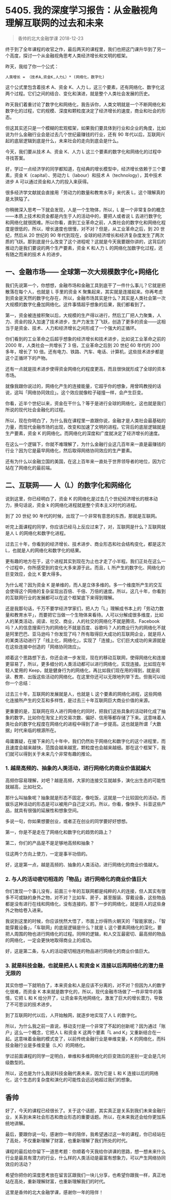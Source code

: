 # 5405. 我的深度学习报告：从金融视角理解互联网的过去和未来
> 香帅的北大金融学课
2018-12-23

终于到了全年课程的收官之作，最后两天的课程里，我们也把这门课升华到了另一个高度，探讨一个从金融视角思考人类经济增长和文明的框架。

昨天，我给了你一个公式：

	人类增长 = （技术A,资金K,人力L）* (网络化，数字化)

这个公式里包含着技术 A、资金 K、人力 L，这三个要素，还有网络化、数字化这两个过程。它们之间的结合、变化和演进，就是整个人类社会发展的历史。

昨天我们着重讨论了数字化和网络化，我告诉你，人类文明就是一个不断网络化和数字化的过程，它的规模、深度和颗粒度决定了经济增长的速度，商业和社会的形态。

但这其实还只是一个模糊的宏观框架，如果我们要具体到行业和企业的角度，比如说为什么金融行业会是过去几个世纪最赚钱的行业，还有 90 年代以后，互联网兴起的底层逻辑到底是什么，未来社会的走向到底会是什么。

今天，我们要从技术 A、资金 K、人力 L 这三个要素的数字化和网络化的过程中寻找答案。

好，学过一点经济学的同学都知道，在经典的增长模型中，经济增长依赖于三个要素，资金 K（capital）、劳动力 L（labour）和技术 A（technology），其中技术进步 A 可以通过资金和人力的投入来获得。

很多经济学文献就会直接用「劳动力的数量和教育水平」来代表 L，这个理解真的是太狭隘了。

你稍微深入思考一下就会发现，人是一个生物体，所以，L 是一个非常复杂的概念——本质上技术和资金都是内生于人的活动中的，要把人或者说 L 去进行数字化和网络化就很困难。所以你看，直到工业革命之前，人类社会的数字化和网络化程度是很低的，所以，增长速度也很慢，对不对？但是，从工业革命之后，到 20 世纪，然后从 20 世纪的 90 年代到现在，全球的经济增长和经济复杂度发生了两次质的飞跃。那到底是什么改变了这个进程呢？这就是今天我要跟你讲的，这背后的推动力是我们要说的两个生产要素，资金 K 和人力 L 的网络化加数字化过程，还有随之而来的技术 A 的进步。

## 一、金融市场—— 全球第一次大规模数字化+网络化
我们先说第一个，你想想，金融市场和金融工具到底干了一件什么事儿？它就是把散落在每个人，也就是 L 手里的资金 K 聚集起来，其实就是连接起来。你再考虑到资金是天然的数字化存在，所以，金融市场其实是什么？其实是人类社会第一次大规模的数字化叠加网络化。这件事情超乎想象的后果，我们都看到了。

第一，资金被连接积聚以后，大规模的生产得以进行，然后工厂把人力聚集，人力、资金的投入加速了技术进步，生产力发生了飞跃，创造了更多的资金——这相当于是资金、技术、人力和经济增长之间形成了一个强大的正循环。

你们看到的工业革命之后超乎想象的经济增长和技术进步，比如说工业革命之前的 2000 年，人类社会一共增长了 3 倍，工业革命之后到 20 世纪 60 年代的 200 多年，增长了 10 倍。还有电力、铁路、汽车、电话、计算机，这些技术进步都是这个正循环下的产物。

还有一点就是技术进步使得资金网络化的程度更高，而且很快就形成了全球的资本市场。

就像我跟你说过的，网络化产生的连接能量，它超乎你的想象，用曾鸣教授的话说，这叫「网络协同效应」。这个效应就像粒子碰撞一样，会产生巨变。

你看，近半个世纪以来，资金在干什么？等于是进行全球的网络化，这也就是我们所说的现代社会金融化的过程。

所以，现在你明白了，为什么我在课程里一直跟你说，金融才是人类社会最基础的力量，而现代金融市场的出现，改变和加速了文明的进程。它背后的底层逻辑就是生产要素，资金 K 的网络化。而网络化的深度和广度就决定了经济增长的速度。

在这么一个逻辑下，你就不难理解了，为什么金融行业这几百年来一直是最赚钱的行业？因为它是最早网络化，然后取得网络协同效应的生产要素。

还有为什么以金融立国的美国，在这上百年来一直处于世界领导者的地位，因为它站在了网络化的最前端。

## 二、互联网—— 人（L）的数字化和网络化
说到这里，你已经明白了，资金 K 的网络化是过去几个世纪经济增长的根本动力，换句话说，资金 k 的网络化进程就是整个资本主义时代的进程。

到了 20 世纪 90 年代的时候，出现了一个非常有意思的东西，那就是互联网。

听完上面课程的同学，你应该已经马上反应过来了，对，互联网是什么？互联网就是人 L 的网络化和数字化进程。

过去三十年，你看到的经济增长、技术进步、商业形态和社会结构变化，都是这次 L，也就是人的网络化和数字化的结果。

更有趣的地方在于，这个进程其实到现在为止也才走了小半程。我们正处在这么一个过程中，你所感受到的变化大多来源于此。而且，L 所产生的数字化、网络化的巨变效应，会比 K 要大得多。

为什么呢？因为资金 K 是单维的，而人是立体多维的。多一个维度所产生的交互会使得这个网络的复杂呈现出百倍、千倍、万倍的速度。所以，这几十年，你看到的互联网行业的发展都可以在这个框架底下来得到理解。

还是我那句话，千万不要学经济学家们，把人力「L」理解成书本上的「劳动力数量和教育水平」，而要把它当做一个生物体来看待。人可以分解成很多维度，比如人的某类活动，阅读、社交、商业，人的社交的网络化不就是腾讯、Facebook 吗？人的信息搜索行为的网络化不就是百度、谷歌吗？人的商业行为的网络化不就是阿里巴巴、亚马逊吗？你发现了吗？所有取得巨大成功的互联网企业，就是将人的某类活动进行了「线上化，网络化」，实现了「连接」。它们巨大成功的来源就是在这些连接中创造的「网络协同效应」。

顺着这个思路想下去，你还会进一步发现，现在的移动互联网，使得网络化和连接更容易了，所以，更多细分的人类活动都可以进行网络化，实现连接。比如现在年轻人爱用的 Keep，就是健身行为的网络化，再比如我们现在用的得到，就是阅读、教育、出版这些活动的网络化。在这里你还可以无限地列举下去。但我可以给你一个总结：

过去三十年，互联网的发展就是人，也就是 L 这个要素的网络化进程，这些网络化连接所产生的交互和多样性，是过去三十年互联网巨大商业价值的来源。

更重要的是，互联网在将人进行网络化的同时，把我们这些具象的活动转化成了抽象的数字。比如你在淘宝上的交易次数、偏好、信用等都存储了下来。这意味着人类社会的数字化程度在网络化的进程中得到了进一步提高。这也就是所谓「大数据」时代来临的根源所在。

毋庸置疑，在接下来的几十年中，我们仍然处于网络化和数字化的这个进程里，而且速度会越来越快，范围会越来越宽，颗粒度也会越来越细。那在这个框架下，我们就可以得到关于未来几个非常有趣的推论。

### 1. 越是高频的、抽象的人类活动，进行网络化的商业价值就越大
高频你容易理解，对吧？越是高频，大家的连接交互就越多，演化出生态的可能性就越高，比如社交。

那什么叫抽象呢？抽象就是形态不固定，像吃饭，这就是一个比较固化的活动，而娱乐这种活动的形态是可以被用户自己定义的。所以，你看，像快手、抖音这些产品，就具有很强的延展性和想象空间。

多说一句，你如果想要创业，或者正在创业的同学要好好想想。

第一，你是不是走在了网络化和数字化的趋势的路上？

第二，你们的产品是不是足够地高频和抽象？

往这两个方向上使力，一定是事半功倍的。

好，这是第一点，越是高频的、抽象的人类活动，进行网络化的商业价值越大。

### 2. 与人的活动密切相连的「物品」进行网络化的商业价值巨大
你们发现一个事儿没有，前面三十年的互联网都是纯粹的人的连接，但人其实有很多不可或缺的身外之物，对不对？比如车、房子，甚至服装、穿戴设备，这些物品都是没有进行在线和网络化，没有连接的。那下一步的网络化，就是将人的这些身外之物给卷入进来。

我说到这里的时候，你应该恍然大悟了，市面上炒得热火朝天的「智能家居」、「智能穿戴设备」，「车联网」的底层逻辑是什么？就是 L 这个要素网络化的深化，要把人周围的物也进行网络化的过程。同样的逻辑，和人交互最密切、最高频的物品的网络化，一定会更快地取得商业上的成功。

好，这是第二条，与人的活动密切相连的物品进行网络化的商业价值巨大。

### 3. 就是科技金融，也就是把人 L 和资金 K 连接以后再网络化的潜力是无限的
其实你想一下就明白了，本来资金和人是应该不分离的，对不对？但因为人的数字化很难，而资金 K 本来就是数字化的，所以，现代金融市场做了一件非常牛的事情，它把 L 和 K 给分开了，让资金率先地网络化，激发了巨大的增长潜力，导致了不可思议的技术进步。

到了互联网时代以后，人开始触网，就逐步地实现了人 L 的数字化。

所以，为什么我之前一直说，移动支付是一个非常了不起的创新呢？因为通过「账户」这么一个概念，它把人 L 和资金 K 这两个要素「L and K」又重新结合在一起。这意味着金融的模式变了，以前传统金融行业是单维变量，K 的网络化，而科技金融行业是多维变量（L,K）的网络化。

学过前面课程的同学一定明白，单维和多维网络化的巨变效应的差别一定会是几何级数型的。

所以，这也是为什么我说科技金融代表未来，因为它是 L 和 K 连接以后的网络化，这个生态的复杂度和演化的可能性会远远地超过我们的想象。

## 香帅
好了，今天的课程已经很长了。关于这个话题，其实真正是关系到我们未来金融行业，关系到未来社会形态和商业形态的重要话题。所以，在未来我还会给你更加系统地讲解。

最后，要跟你说一句，感谢你一年的陪伴，我希望通过这一年的课程，你已经站在了高处，不仅重新理解了财富，也重新理解了我们所处的时代。

课程的最后给你留下一道思考题：你顺着今天我给你讲课的思路，想一想未来什么行业是最具有潜力的行业，什么样的人类活动是最富有想象力，可以产生网络协同效应的活动？

希望你把你的深度思考放在留言区跟我们一块儿分享，也希望你跟我一样，真正地站在高处，重新理解财富，也重新理解我们的时代。

这里是香帅的北大金融学课，感谢你一年的陪伴！